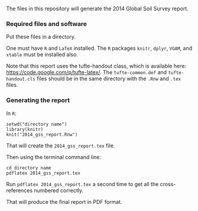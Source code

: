 The files in this repository will generate the 2014 Global Soil Survey report.

### Required files and software

Put these files in a directory. 

One must have `R` and `LaTeX` installed. The `R` packages `knitr`, `dplyr`, `VGAM`, and `xtable` must be installed also.

Note that this report uses the tufte-handout class, which is available here: https://code.google.com/p/tufte-latex/. The `tufte-common.def` and `tufte-handout.cls` files should be in the same directory with the `.Rnw` and `.tex` files.

### Generating the report

In `R`:

`setwd("directory name")`   
`library(knitr)`   
`knit("2014_gss_report.Rnw")`   

That will create the `2014_gss_report.tex` file.

Then using the terminal command line:

`cd directory name`   
`pdflatex 2014_gss_report.tex`   

Run `pdflatex 2014_gss_report.tex` a second time to get all the cross-references numbered correctly.

That will produce the final report in PDF format.
